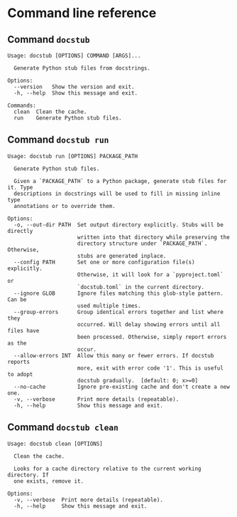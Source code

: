 # Command line reference

## Command `docstub`

<!--- The following block is checked by the test suite --->
<!--- begin cli-docstub --->

```none
Usage: docstub [OPTIONS] COMMAND [ARGS]...

  Generate Python stub files from docstrings.

Options:
  --version   Show the version and exit.
  -h, --help  Show this message and exit.

Commands:
  clean  Clean the cache.
  run    Generate Python stub files.
```

<!--- end cli-docstub --->


## Command `docstub run`

<!--- The following block is checked by the test suite --->
<!--- begin cli-docstub-run --->

```none
Usage: docstub run [OPTIONS] PACKAGE_PATH

  Generate Python stub files.

  Given a `PACKAGE_PATH` to a Python package, generate stub files for it. Type
  descriptions in docstrings will be used to fill in missing inline type
  annotations or to override them.

Options:
  -o, --out-dir PATH  Set output directory explicitly. Stubs will be directly
                      written into that directory while preserving the
                      directory structure under `PACKAGE_PATH`. Otherwise,
                      stubs are generated inplace.
  --config PATH       Set one or more configuration file(s) explicitly.
                      Otherwise, it will look for a `pyproject.toml` or
                      `docstub.toml` in the current directory.
  --ignore GLOB       Ignore files matching this glob-style pattern. Can be
                      used multiple times.
  --group-errors      Group identical errors together and list where they
                      occurred. Will delay showing errors until all files have
                      been processed. Otherwise, simply report errors as the
                      occur.
  --allow-errors INT  Allow this many or fewer errors. If docstub reports
                      more, exit with error code '1'. This is useful to adopt
                      docstub gradually.  [default: 0; x>=0]
  --no-cache          Ignore pre-existing cache and don't create a new one.
  -v, --verbose       Print more details (repeatable).
  -h, --help          Show this message and exit.
```

<!--- end cli-docstub-run --->


## Command `docstub clean`

<!--- The following block is checked by the test suite --->
<!--- begin cli-docstub-clean --->

```none
Usage: docstub clean [OPTIONS]

  Clean the cache.

  Looks for a cache directory relative to the current working directory. If
  one exists, remove it.

Options:
  -v, --verbose  Print more details (repeatable).
  -h, --help     Show this message and exit.
```

<!--- end cli-docstub-clean --->
